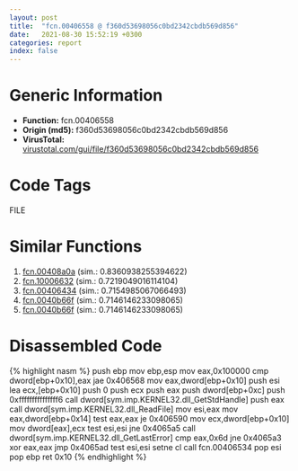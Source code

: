 ```yaml
---
layout: post
title:  "fcn.00406558 @ f360d53698056c0bd2342cbdb569d856"
date:   2021-08-30 15:52:19 +0300
categories: report
index: false
---
```


# Generic Information
- **Function:** fcn.00406558
- **Origin (md5):** f360d53698056c0bd2342cbdb569d856
- **VirusTotal:** [virustotal.com/gui/file/f360d53698056c0bd2342cbdb569d856][virustotal_ref]

# Code Tags
<span class="tag" id="FILE">FILE</span>


# Similar Functions

1. [fcn.00408a0a][similar_1_ref] (sim.: 0.8360938255394622)
2. [fcn.10006632][similar_2_ref] (sim.: 0.7219049016114104)
3. [fcn.00406434][similar_3_ref] (sim.: 0.7154985067066493)
4. [fcn.0040b66f][similar_4_ref] (sim.: 0.7146146233098065)
5. [fcn.0040b66f][similar_5_ref] (sim.: 0.7146146233098065)


# Disassembled Code

{% highlight nasm %}
push ebp
mov ebp,esp
mov eax,0x100000
cmp dword[ebp+0x10],eax
jae 0x406568
mov eax,dword[ebp+0x10]
push esi
lea ecx,[ebp+0x10]
push 0
push ecx
push eax
push dword[ebp+0xc]
push 0xfffffffffffffff6
call dword[sym.imp.KERNEL32.dll_GetStdHandle]
push eax
call dword[sym.imp.KERNEL32.dll_ReadFile]
mov esi,eax
mov eax,dword[ebp+0x14]
test eax,eax
je 0x406590
mov ecx,dword[ebp+0x10]
mov dword[eax],ecx
test esi,esi
jne 0x4065a5
call dword[sym.imp.KERNEL32.dll_GetLastError]
cmp eax,0x6d
jne 0x4065a3
xor eax,eax
jmp 0x4065ad
test esi,esi
setne cl
call fcn.00406534
pop esi
pop ebp
ret 0x10
{% endhighlight %}


[similar_1_ref]: /report/fcn.00408a0a@623952564c193310b2e5c9b0fe299d07
[similar_2_ref]: /report/fcn.10006632@01917ef1a6330a4695a0deaf2b7bc13a
[similar_3_ref]: /report/fcn.00406434@73677cb40830e94fbfb5483ff33e40b9
[similar_4_ref]: /report/fcn.0040b66f@b8b9b802e96d8e813c605554cf6f7018
[similar_5_ref]: /report/fcn.0040b66f@617bd594ba13d0dcc08a315774c342d4
[virustotal_ref]: https://www.virustotal.com/gui/file/f360d53698056c0bd2342cbdb569d856